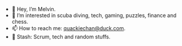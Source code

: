 - 👋 Hey, I’m Melvin.
- 👀 I’m interested in scuba diving, tech, gaming, puzzles, finance and chess.
- 📫 How to reach me: quackiechan@duck.com.
- :bookmark_tabs: Stash: Scrum, tech and random stuffs.

<!---
notjunkit/notjunkit is a ✨ special ✨ repository because its `README.md` (this file) appears on your GitHub profile.
You can click the Preview link to take a look at your changes.
--->
